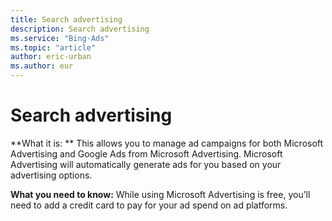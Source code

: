 ```yaml
---
title: Search advertising
description: Search advertising
ms.service: "Bing-Ads"
ms.topic: "article"
author: eric-urban
ms.author: eur
---
```


# Search advertising

**What it is: ** This allows you to manage ad campaigns for both Microsoft Advertising and Google Ads from Microsoft Advertising. Microsoft Advertising will automatically generate ads for you based on your advertising options.

**What you need to know:** While using Microsoft Advertising is free, you’ll need to add a credit card to pay for your ad spend on ad platforms.



